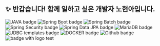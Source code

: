 ## ✨ 반갑습니다! 함께 일하고 싶은 개발자 노현아입니다.

<!--
**hyunnbunt/hyunnbunt** is a ✨ _special_ ✨ repository because its `README.md` (this file) appears on your GitHub profile.

Here are some ideas to get you started:

- 🔭 I’m currently working on ...

- 👯 I’m looking to collaborate on ...
- 🤔 I’m looking for help with ...
- 💬 Ask me about ...
- 📫 How to reach me: ...
- 😄 Pronouns: ...
- ⚡ Fun fact: ...
-->

![JAVA badge](https://img.shields.io/badge/Java-important)
![Spring Boot badge](https://img.shields.io/badge/Spring%20Boot-lightgreen)
![Spring Batch badge](https://img.shields.io/badge/Spring%20Batch-mint)
![Spring Security badge](https://img.shields.io/badge/Spring%20Security-green)
![Spring Data JPA badge](https://img.shields.io/badge/Spring%20Data%20JPA-lightblueviolet)
![MariaDB badge](https://img.shields.io/badge/MariaDB-blueviolet)
![JDBC templates badge](http://img.shields.io/badge/JDBC%20templates-lightblue)
![DOCKER badge](https://img.shields.io/badge/Docker-9cf)
![Github badge](https://img.shields.io/badge/Github-lightyellow)
![badge with logo test](https://img.shields.io/badge/Spring%20Boot-orange?style=for-the-badge&logo=springboot)
